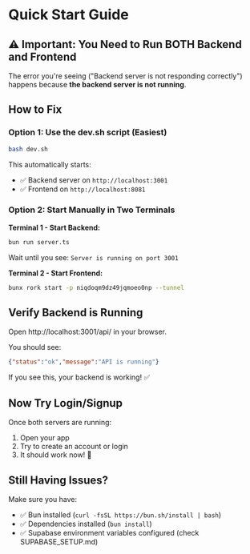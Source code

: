 # Quick Start Guide

## ⚠️ Important: You Need to Run BOTH Backend and Frontend

The error you're seeing ("Backend server is not responding correctly") happens because **the backend server is not running**.

## How to Fix

### Option 1: Use the dev.sh script (Easiest)

```bash
bash dev.sh
```

This automatically starts:
- ✅ Backend server on `http://localhost:3001`
- ✅ Frontend on `http://localhost:8081`

### Option 2: Start Manually in Two Terminals

**Terminal 1 - Start Backend:**
```bash
bun run server.ts
```

Wait until you see: `Server is running on port 3001`

**Terminal 2 - Start Frontend:**
```bash
bunx rork start -p niqdoqm9dz49jqmoeo0np --tunnel
```

## Verify Backend is Running

Open http://localhost:3001/api/ in your browser.

You should see:
```json
{"status":"ok","message":"API is running"}
```

If you see this, your backend is working! ✅

## Now Try Login/Signup

Once both servers are running:
1. Open your app
2. Try to create an account or login
3. It should work now! 🎉

## Still Having Issues?

Make sure you have:
- ✅ Bun installed (`curl -fsSL https://bun.sh/install | bash`)
- ✅ Dependencies installed (`bun install`)
- ✅ Supabase environment variables configured (check SUPABASE_SETUP.md)
